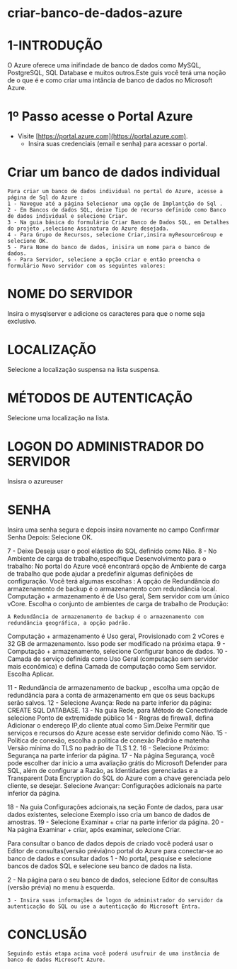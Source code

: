 # criar-banco-de-dados-azure

# 1-INTRODUÇÃO
O Azure oferece uma inifindade de banco de dados como MySQL, PostgreSQL, SQL Database e muitos  outros.Este guis você terá uma noção de o que é e como criar uma intância de banco de dados no Microsoft Azure.

# 1º Passo acesse o Portal Azure
- Visite [https://portal.azure.com](https://portal.azure.com).
   - Insira suas credenciais (email e senha) para acessar o portal.
# Criar um banco de dados individual
    Para criar um banco de dados individual no portal do Azure, acesse a página de Sql do Azure :
    1 - Navegue até a página Selecionar uma opção de Implantção do Sql .
    2 - Em Bancos de dados SQL, deixe Tipo de recurso definido como Banco de dados individual e selecione Criar.
    3 - Na guia básica do formulário Criar Banco de Dados SQL, em Detalhes do projeto ,selecione Assinatura do Azure desejada.
    4 - Para Grupo de Recursos, selecione Criar,insira myResourceGroup e selecione OK.
    5 - Para Nome do banco de dados, inisira um nome para o banco de dados.
    6 - Para Servidor, selecione a opção criar e então preencha o formulário Novo servidor com os seguintes valores:
# NOME DO SERVIDOR
Insira o mysqlserver e adicione os caracteres para que o nome seja exclusivo.
# LOCALIZAÇÃO
Selecione a localização suspensa na lista suspensa.
# MÉTODOS DE AUTENTICAÇÃO
Selecione uma localização na lista.
# LOGON DO ADMINISTRADOR DO SERVIDOR
Insisra o azureuser
# SENHA
Insira uma senha segura e depois insira novamente no campo Confirmar Senha
Depois:
Selecione OK.

  
   7 - Deixe Deseja usar o pool elástico do SQL definido como Não.
   8 - No Ambiente de carga de trabalho,específique Desenvolvimento para o trabalho:
   No portal do Azure você encontrará opção de Ambiente de carga de trabalho que pode ajudar a predefinir algumas definições de configuração. 
   Você terá algumas escolhas :
 A opção de Redundância do armazenamento de backup é o armazenamento com redundância local. 
 Computação + armazenamento é de Uso geral, Sem servidor com um único vCore.
 Escolha o conjunto de ambientes de carga de trabalho de Produção:

    A Redundância de armazenamento de backup é o armazenamento com redundância geográfica, a opção padrão.
   Computação + armazenamento é Uso geral, Provisionado com 2 vCores e 32 GB de armazenamento. Isso pode ser modificado na próxima etapa.
    9 - Computação + armazenamento, selecione Configurar banco de dados.
    10 - Camada de serviço definida como Uso Geral (computação sem servidor mais econômica) e defina Camada de computação como Sem servidor. Escolha Aplicar.

   11 - Redundância de armazenamento de backup ,
   escolha uma opção de redundância para a conta de armazenamento em que os seus backups serão salvos.
   12 - Selecione Avança: Rede na parte inferior da página: CREATE SQL DATABASE.
   13 - Na guia Rede, para Método de Conectividade selecione Ponto de extremidade público
   14 - Regras de firewall, defina Adicionar o endereço IP,do cliente atual como Sim.Deixe Permitir que serviços e recursos do Azure acesse este servidor definido como Não.
   15 - Política de conexão, escolha a política de conexão Padrão e matenha Versão mínima do TLS no padrão de TLS 1.2.
   16 - Selecione Próximo: Segurança na parte inferior da página.
   17 - Na página Segurança, você pode escolher dar início a uma avaliação grátis  do Microsoft Defender para SQL, além de configurar a Razão, as Identidades gerenciadas e a Transparent Data Encryption do SQL do Azure com a chave gerenciada pelo cliente, se desejar. Selecione Avançar: Configurações adicionais na parte inferior da página.
   
   18 - Na guia Configurações adcionais,na seção Fonte de dados, para usar dados existentes, selecione Exemplo isso cria um banco de dados de amostras.
   19 - Selecione Examinar + criar na parte inferior da página.
   20 - Na página Examinar + criar, após examinar, selecione Criar.
   
   Para consultar o banco de dados depois de criado você poderá usar o Editor de consultas(versão prévia)no portal do Azure para conectar-se ao banco de dados e consultar dados
   1 - No portal, pesquise e selecione bancos de dados SQL e selecione seu banco de dados na lista.

   2 - Na página para o seu banco de dados, selecione Editor de consultas (versão prévia) no menu à esquerda.

    3 - Insira suas informações de logon do administrador do servidor da autenticação do SQL ou use a autenticação do Microsoft Entra.
 
    
 
# CONCLUSÃO
    Seguindo estás etapa acima você poderá usufruir de uma instância de banco de dados Microsoft Azure.    
